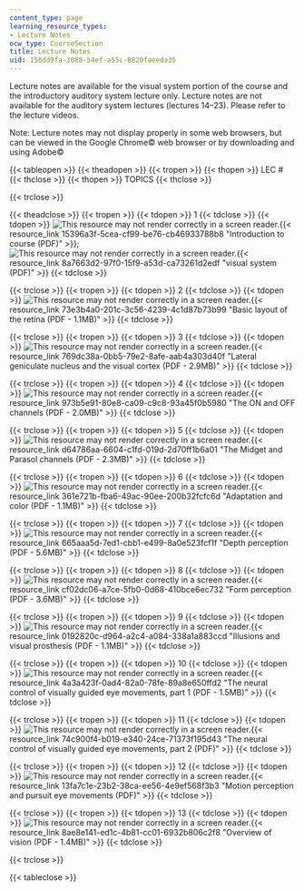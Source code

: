 ```yaml
---
content_type: page
learning_resource_types:
- Lecture Notes
ocw_type: CourseSection
title: Lecture Notes
uid: 158dd9fa-3088-54ef-a55c-8820faeeda35
---
```


Lecture notes are available for the visual system portion of the course and the introductory auditory system lecture only. Lecture notes are not available for the auditory system lectures (lectures 14–23). Please refer to the lecture videos.

Note: Lecture notes may not display properly in some web browsers, but can be viewed in the Google Chrome© web browser or by downloading and using Adobe©

{{< tableopen >}}
{{< theadopen >}}
{{< tropen >}}
{{< thopen >}}
LEC #
{{< thclose >}}
{{< thopen >}}
TOPICS
{{< thclose >}}

{{< trclose >}}

{{< theadclose >}}
{{< tropen >}}
{{< tdopen >}}
1
{{< tdclose >}}
{{< tdopen >}}
![This resource may not render correctly in a screen reader.](/images/inacessible.gif){{< resource_link 15396a3f-5cea-cf99-be76-cb46933788b8 "Introduction to course (PDF)" >}}; ![This resource may not render correctly in a screen reader.](/images/inacessible.gif){{< resource_link 8a7663d2-97f0-15f9-a53d-ca73261d2edf "visual system (PDF)" >}}
{{< tdclose >}}

{{< trclose >}}
{{< tropen >}}
{{< tdopen >}}
2
{{< tdclose >}}
{{< tdopen >}}
![This resource may not render correctly in a screen reader.](/images/inacessible.gif){{< resource_link 73e3b4a0-201c-3c56-4239-4c1d87b73b99 "Basic layout of the retina (PDF - 1.1MB)" >}}
{{< tdclose >}}

{{< trclose >}}
{{< tropen >}}
{{< tdopen >}}
3
{{< tdclose >}}
{{< tdopen >}}
![This resource may not render correctly in a screen reader.](/images/inacessible.gif){{< resource_link 769dc38a-0bb5-79e2-8afe-aab4a303d40f "Lateral geniculate nucleus and the visual cortex (PDF - 2.9MB)" >}}
{{< tdclose >}}

{{< trclose >}}
{{< tropen >}}
{{< tdopen >}}
4
{{< tdclose >}}
{{< tdopen >}}
![This resource may not render correctly in a screen reader.](/images/inacessible.gif){{< resource_link 973b5e91-80e8-ca09-c9c8-93a45f0b5980 "The ON and OFF channels (PDF - 2.0MB)" >}}
{{< tdclose >}}

{{< trclose >}}
{{< tropen >}}
{{< tdopen >}}
5
{{< tdclose >}}
{{< tdopen >}}
![This resource may not render correctly in a screen reader.](/images/inacessible.gif){{< resource_link d64786aa-6604-c1fd-019d-2d70ff1b6a01 "The Midget and Parasol channels (PDF - 2.3MB)" >}}
{{< tdclose >}}

{{< trclose >}}
{{< tropen >}}
{{< tdopen >}}
6
{{< tdclose >}}
{{< tdopen >}}
![This resource may not render correctly in a screen reader.](/images/inacessible.gif){{< resource_link 361e721b-fba6-49ac-90ee-200b32fcfc6d "Adaptation and color (PDF - 1.1MB)" >}}
{{< tdclose >}}

{{< trclose >}}
{{< tropen >}}
{{< tdopen >}}
7
{{< tdclose >}}
{{< tdopen >}}
![This resource may not render correctly in a screen reader.](/images/inacessible.gif){{< resource_link 665aaa5d-7ed1-cbb1-e499-8a0e523fcf1f "Depth perception (PDF - 5.6MB)" >}}
{{< tdclose >}}

{{< trclose >}}
{{< tropen >}}
{{< tdopen >}}
8
{{< tdclose >}}
{{< tdopen >}}
![This resource may not render correctly in a screen reader.](/images/inacessible.gif){{< resource_link cf02dc06-a7ce-5fb0-0d68-410bce6ec732 "Form perception (PDF - 3.6MB)" >}}
{{< tdclose >}}

{{< trclose >}}
{{< tropen >}}
{{< tdopen >}}
9
{{< tdclose >}}
{{< tdopen >}}
![This resource may not render correctly in a screen reader.](/images/inacessible.gif){{< resource_link 0192820c-d964-a2c4-a084-338a1a883ccd "Illusions and visual prosthesis (PDF - 1.1MB)" >}}
{{< tdclose >}}

{{< trclose >}}
{{< tropen >}}
{{< tdopen >}}
10
{{< tdclose >}}
{{< tdopen >}}
![This resource may not render correctly in a screen reader.](/images/inacessible.gif){{< resource_link 4a3a423f-0ad4-82a0-78fe-89a8e650ffd2 "The neural control of visually guided eye movements, part 1 (PDF - 1.5MB)" >}}
{{< tdclose >}}

{{< trclose >}}
{{< tropen >}}
{{< tdopen >}}
11
{{< tdclose >}}
{{< tdopen >}}
![This resource may not render correctly in a screen reader.](/images/inacessible.gif){{< resource_link 74c900f4-b019-e340-24ce-71373f195d43 "The neural control of visually guided eye movements, part 2 (PDF)" >}}
{{< tdclose >}}

{{< trclose >}}
{{< tropen >}}
{{< tdopen >}}
12
{{< tdclose >}}
{{< tdopen >}}
![This resource may not render correctly in a screen reader.](/images/inacessible.gif){{< resource_link 13fa7c1e-23b2-38ca-ee56-4e9ef568f3b3 "Motion perception and pursuit eye movements (PDF)" >}}
{{< tdclose >}}

{{< trclose >}}
{{< tropen >}}
{{< tdopen >}}
13
{{< tdclose >}}
{{< tdopen >}}
![This resource may not render correctly in a screen reader.](/images/inacessible.gif){{< resource_link 8ae8e141-ed1c-4b81-cc01-6932b806c2f8 "Overview of vision (PDF - 1.4MB)" >}}
{{< tdclose >}}

{{< trclose >}}

{{< tableclose >}}